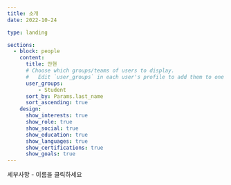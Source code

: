 ```yaml
---
title: 소개
date: 2022-10-24

type: landing

sections:
  - block: people
    content:
      title: 안현
      # Choose which groups/teams of users to display.
      #   Edit `user_groups` in each user's profile to add them to one or more of these groups.
      user_groups:
          - Student
      sort_by: Params.last_name
      sort_ascending: true
    design:
      show_interests: true
      show_role: true
      show_social: true
      show_education: true
      show_languages: true
      show_certifications: true
      show_goals: true  
---
```

세부사항 - 이름을 클릭하세요